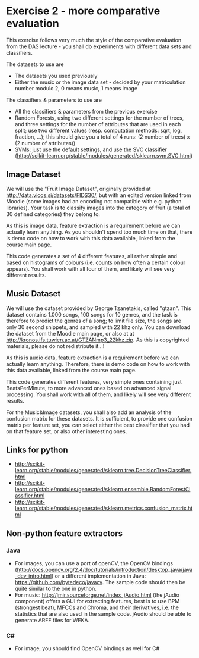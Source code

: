 # Exercise 2 - more comparative evaluation

This exercise follows very much the style of the comparative evaluation from the DAS lecture - you shall do experiments with different data sets and classifiers.

The datasets to use are

- The datasets you used previously
- Either the music or the image data set - decided by your matriculation number modulo 2, 0 means music, 1 means image

The classifiers & parameters to use are

- All the classifiers & parameters from the previous exercise
- Random Forests, using two different settings for the number of trees, and three settings for the number of attributes that are used in each split; use two different values (resp. computation methods: sqrt, log, fraction, ...); this should give you a total of 4 runs: (2 number of trees) x (2 number of attributes))
- SVMs: just use the default settings, and use the SVC classifier (http://scikit-learn.org/stable/modules/generated/sklearn.svm.SVC.html)

## Image Dataset

We will use the "Fruit Image Dataset", originally provided at http://data.vicos.si/datasets/FIDS30/, but with an edited version linked from Moodle (some images had an encoding not compatible with e.g. python libraries). Your task is to classify images into the category of fruit (a total of 30 defined categories) they belong to.

As this is image data, feature extraction is a requirement before we can actually learn anything. As you shouldn't spend too much time on that, there is demo code on how to work with this data available, linked from the course main page.

This code generates a set of 4 different features, all rather simple and based on histograms of colours (i.e. counts on how often a certain colour appears). You shall work with all four of them, and likely will see very different results.

## Music Dataset

We will use the dataset provided by George Tzanetakis, called "gtzan". This dataset contains 1.000 songs, 100 songs for 10 genres, and the task is therefore to predict the genres of a song; to limit file size, the songs are only 30 second snippets, and sampled with 22 khz only. You can download the dataset from the Moodle main page, or also at at http://kronos.ifs.tuwien.ac.at/GTZANmp3_22khz.zip. As this is copyrighted materials, please do not redistribute it...!

As this is audio data, feature extraction is a requirement before we can actually learn anything. Therefore, there is demo code on how to work with this data available, linked from the course main page.

This code generates different features, very simple ones containing just BeatsPerMinute, to more advanced ones based on advanced signal processing.  You shall work with all of them, and likely will see very different results.

For the Music&Image datasets, you shall also add an analysis of the confusion matrix for these datasets. It is sufficient, to provide one confusion matrix per feature set, you can select either the best classifier that you had on that feature set, or also other interesting ones.

## Links for python
- http://scikit-learn.org/stable/modules/generated/sklearn.tree.DecisionTreeClassifier.html
- http://scikit-learn.org/stable/modules/generated/sklearn.ensemble.RandomForestClassifier.html
- http://scikit-learn.org/stable/modules/generated/sklearn.metrics.confusion_matrix.html

## Non-python feature extractors

### Java

- For images, you can use a port of openCV, the OpenCV bindings (http://docs.opencv.org/2.4/doc/tutorials/introduction/desktop_java/java_dev_intro.html) or a different implementation in  Java: https://github.com/bytedeco/javacv. The sample code should then be quite similar to the one in python.
- For music: http://jmir.sourceforge.net/index_jAudio.html (the jAudio component) offers a GUI for extracting features, best is to use BPM (strongest beat), MFCCs and Chroma, and their derivatives, i.e. the statistics that are also used in the sample code. jAudio should be able to generate ARFF files for WEKA.

### C#

- For image, you should find OpenCV bindings as well for C#